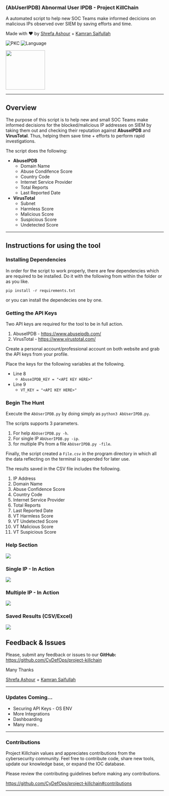 ### (AbUserIPDB) Abnormal User IPDB - Project KillChain
A automated script to help new SOC Teams make informed decicions on malicious IPs observed over SIEM by saving efforts and time. 

Made with :heart: by [Shrefa Ashour](https://www.linkedin.com/in/shrefa-salem-37b876290) + [Kamran Saifullah](https://linkedin.com/in/KamranSaifullah)

![PKC](https://img.shields.io/badge/Project-%20Killchain-357441)
![Language](https://img.shields.io/badge/Language-%20Python-357441?style=flat-square)

<img src="https://img1.wsimg.com/blobby/go/1cf5bcbc-aad3-42e4-a7e0-6c0149aec441/downloads/BG%20Gradient%20(2).png" width="125" height="125">

----
## Overview

The purpose of this script is to help new and small SOC Teams make informed decisions for the blocked/malicious IP addresses on SIEM by taking them out and checking their reputation against **AbuseIPDB** and **VirusTotal**. Thus, helping them save time + efforts to perform rapid investigations.

The script does the following:

- **AbuseIPDB**
  - Domain Name
  - Abuse Condifence Score
  - Country Code
  - Internet Service Provider
  - Total Reports
  - Last Reported Date
- **VirusTotal**
  - Subnet
  - Harmless Score
  - Malicious Score
  - Suspicious Score
  - Undetected Score

---

## Instructions for using the tool

### Installing Dependencies
In order for the script to work properly, there are few dependencies which are required to be installed. Do it with the following from within the folder or as you like. 

```pip install -r requirements.txt```

or you can install the dependecies one by one. 

### Getting the API Keys
Two API keys are required for the tool to be in full action. 

1. AbuseIPDB - https://www.abuseipdb.com/
2. VirusTotal - https://www.virustotal.com/

Create a personal account/professional account on both website and grab the API keys from your profile.

Place the keys for the following variables at the following.

- Line 8 
  - `AbuseIPDB_KEY = "<API KEY HERE>"`
- Line 9 
  - `VT_KEY = "<API KEY HERE>"`

### Begin The Hunt

Execute the `AbUserIPDB.py` by doing simply as 
```python3 AbUserIPDB.py```. 

The scripts supports 3 parameters.

1. For help `AbUserIPDB.py -h`.
2. For single IP `AbUserIPDB.py -ip`.
3. for multiple IPs from a file `AbUserIPDB.py -file`.

Finally, the script created a `File.csv` in the program directory in which all the data reflecting on the terminal is appended for later use. 

The results saved in the CSV file includes the following. 

1. IP Address
2. Domain Name
3. Abuse Confidence Score
4. Country Code
5. Internet Service Provider
6. Total Reports
7. Last Reported Date
8. VT Harmless Score
9. VT Undetected Score
10. VT Malicious Score
11. VT Suspicious Score

### Help Section

![](https://raw.githubusercontent.com/deFr0ggy/deFr0ggy.github.io/aaea93770bd26c095de90bb64d486cbe36435112/assets/abuseripdb/1.png)

### Single IP - In Action

![](https://raw.githubusercontent.com/deFr0ggy/deFr0ggy.github.io/aaea93770bd26c095de90bb64d486cbe36435112/assets/abuseripdb/2.png)

### Multiple IP - In Action

![](https://raw.githubusercontent.com/deFr0ggy/deFr0ggy.github.io/aaea93770bd26c095de90bb64d486cbe36435112/assets/abuseripdb/3.png)

### Saved Results (CSV/Excel)

![](https://raw.githubusercontent.com/deFr0ggy/deFr0ggy.github.io/aaea93770bd26c095de90bb64d486cbe36435112/assets/abuseripdb/4.png)

## Feedback & Issues

Please, submit any feedback or issues to our **GitHub:** https://github.com/CyDefOps/project-killchain

Many Thanks

[Shrefa Ashour](https://www.linkedin.com/in/shrefa-salem-37b876290) + [Kamran Saifullah](https://linkedin.com/in/KamranSaifullah)

----

### Updates Coming...
- Securing API Keys - OS ENV
- More Integrations
- Dashboarding 
- Many more..

----

### Contributions
Project Killchain values and appreciates contributions from the cybersecurity community. Feel free to contribute code, share new tools, update our knowledge base, or expand the IOC database. 

Please review the contributing guidelines before making any contributions.

https://github.com/CyDefOps/project-killchain#contributions

----
